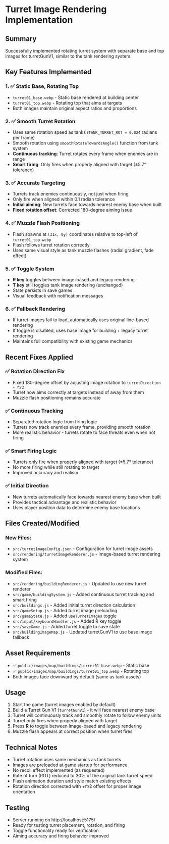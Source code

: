 # Turret Image Rendering Implementation

## Summary
Successfully implemented rotating turret system with separate base and top images for turretGunV1, similar to the tank rendering system.

## Key Features Implemented

### 1. ✅ **Static Base, Rotating Top**
- `turret01_base.webp` - Static base rendered at building center
- `turret01_top.webp` - Rotating top that aims at targets
- Both images maintain original aspect ratios and proportions

### 2. ✅ **Smooth Turret Rotation**
- Uses same rotation speed as tanks (`TANK_TURRET_ROT = 0.024` radians per frame)
- Smooth rotation using `smoothRotateTowardsAngle()` function from tank system
- **Continuous tracking**: Turret rotates every frame when enemies are in range
- **Smart firing**: Only fires when properly aligned with target (±5.7° tolerance)

### 3. ✅ **Accurate Targeting**
- Turrets track enemies continuously, not just when firing
- Only fire when aligned within 0.1 radian tolerance
- **Initial aiming**: New turrets face towards nearest enemy base when built
- **Fixed rotation offset**: Corrected 180-degree aiming issue

### 4. ✅ **Muzzle Flash Positioning**
- Flash spawns at `(31x, 0y)` coordinates relative to top-left of `turret01_top.webp`
- Flash follows turret rotation correctly
- Uses same visual style as tank muzzle flashes (radial gradient, fade effect)

### 5. ✅ **Toggle System**
- **R key** toggles between image-based and legacy rendering
- **T key** still toggles tank image rendering (unchanged)
- State persists in save games
- Visual feedback with notification messages

### 6. ✅ **Fallback Rendering**
- If turret images fail to load, automatically uses original line-based rendering
- If toggle is disabled, uses base image for building + legacy turret rendering
- Maintains full compatibility with existing game mechanics

## Recent Fixes Applied

### ✅ **Rotation Direction Fix**
- Fixed 180-degree offset by adjusting image rotation to `turretDirection + π/2`
- Turret now aims correctly at targets instead of away from them
- Muzzle flash positioning remains accurate

### ✅ **Continuous Tracking**
- Separated rotation logic from firing logic
- Turrets now track enemies every frame, providing smooth rotation
- More realistic behavior - turrets rotate to face threats even when not firing

### ✅ **Smart Firing Logic**
- Turrets only fire when properly aligned with target (±5.7° tolerance)
- No more firing while still rotating to target
- Improved accuracy and realism

### ✅ **Initial Direction**
- New turrets automatically face towards nearest enemy base when built
- Provides tactical advantage and realistic behavior
- Uses player position data to determine enemy base locations

## Files Created/Modified

### New Files:
- `src/turretImageConfig.json` - Configuration for turret image assets
- `src/rendering/turretImageRenderer.js` - Image-based turret rendering system

### Modified Files:
- `src/rendering/buildingRenderer.js` - Updated to use new turret renderer
- `src/game/buildingSystem.js` - Added continuous turret tracking and smart firing
- `src/buildings.js` - Added initial turret direction calculation
- `src/gameSetup.js` - Added turret image preloading
- `src/gameState.js` - Added `useTurretImages` toggle
- `src/input/keyboardHandler.js` - Added R key toggle
- `src/saveGame.js` - Added turret toggle to save state
- `src/buildingImageMap.js` - Updated turretGunV1 to use base image fallback

## Asset Requirements
- ✅ `public/images/map/buildings/turret01_base.webp` - Static base
- ✅ `public/images/map/buildings/turret01_top.webp` - Rotating top
- Both images face downward by default (same as tank assets)

## Usage
1. Start the game (turret images enabled by default)
2. Build a Turret Gun V1 (`turretGunV1`) - it will face nearest enemy base
3. Turret will continuously track and smoothly rotate to follow enemy units
4. Turret only fires when properly aligned with target
5. Press **R** to toggle between image-based and legacy rendering
6. Muzzle flash appears at correct position when turret fires

## Technical Notes
- Turret rotation uses same mechanics as tank turrets
- Images are preloaded at game startup for performance
- No recoil effect implemented (as requested)
- Rate of turn (ROT) reduced to 30% of the original tank turret speed
- Flash animation duration and style match existing effects
- Rotation direction corrected with +π/2 offset for proper image orientation

## Testing
- Server running on http://localhost:5175/
- Ready for testing turret placement, rotation, and firing
- Toggle functionality ready for verification
- Aiming accuracy and firing behavior improved
